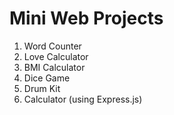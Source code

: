# Mini Web Projects


1. Word Counter 
2. Love Calculator
3. BMI Calculator
4. Dice Game
5. Drum Kit
6. Calculator (using Express.js)


